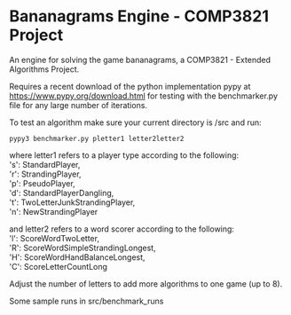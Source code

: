 # Bananagrams Engine - COMP3821 Project
An engine for solving the game bananagrams, a COMP3821 - Extended Algorithms Project.

Requires a recent download of the python implementation pypy at https://www.pypy.org/download.html for testing with the benchmarker.py file for any large number of iterations.

To test an algorithm make sure your current directory is /src and run:
```
pypy3 benchmarker.py pletter1 letter2letter2
```

where letter1 refers to a player type according to the following:\
's': StandardPlayer,\
'r': StrandingPlayer,\
'p': PseudoPlayer,\
'd': StandardPlayerDangling,\
't': TwoLetterJunkStrandingPlayer,\
'n': NewStrandingPlayer

and letter2 refers to a word scorer according to the following:\
'l': ScoreWordTwoLetter,\
'R': ScoreWordSimpleStrandingLongest,\
'H': ScoreWordHandBalanceLongest,\
'C': ScoreLetterCountLong

Adjust the number of letters to add more algorithms to one game (up to 8).

Some sample runs in src/benchmark_runs
